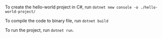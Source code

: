 To create the hello-world project in C#, run `dotnet new console -o ./hello-world-project/`

To compile the code to binary file, run `dotnet build`

To run the project, run `dotnet run`. 

